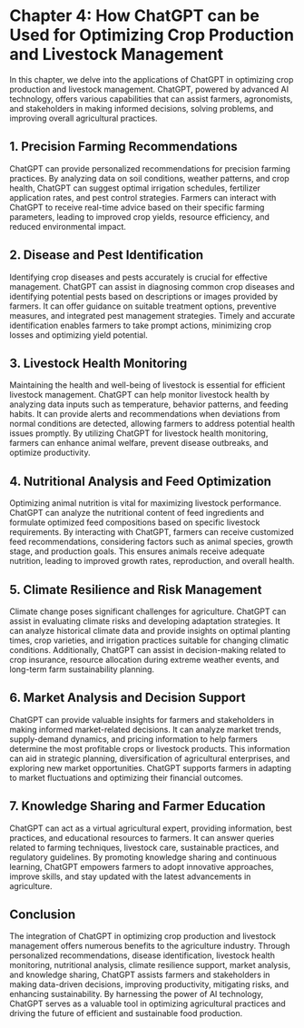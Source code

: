 Chapter 4: How ChatGPT can be Used for Optimizing Crop Production and Livestock Management
==========================================================================================

In this chapter, we delve into the applications of ChatGPT in optimizing crop production and livestock management. ChatGPT, powered by advanced AI technology, offers various capabilities that can assist farmers, agronomists, and stakeholders in making informed decisions, solving problems, and improving overall agricultural practices.

**1. Precision Farming Recommendations**
----------------------------------------

ChatGPT can provide personalized recommendations for precision farming practices. By analyzing data on soil conditions, weather patterns, and crop health, ChatGPT can suggest optimal irrigation schedules, fertilizer application rates, and pest control strategies. Farmers can interact with ChatGPT to receive real-time advice based on their specific farming parameters, leading to improved crop yields, resource efficiency, and reduced environmental impact.

**2. Disease and Pest Identification**
--------------------------------------

Identifying crop diseases and pests accurately is crucial for effective management. ChatGPT can assist in diagnosing common crop diseases and identifying potential pests based on descriptions or images provided by farmers. It can offer guidance on suitable treatment options, preventive measures, and integrated pest management strategies. Timely and accurate identification enables farmers to take prompt actions, minimizing crop losses and optimizing yield potential.

**3. Livestock Health Monitoring**
----------------------------------

Maintaining the health and well-being of livestock is essential for efficient livestock management. ChatGPT can help monitor livestock health by analyzing data inputs such as temperature, behavior patterns, and feeding habits. It can provide alerts and recommendations when deviations from normal conditions are detected, allowing farmers to address potential health issues promptly. By utilizing ChatGPT for livestock health monitoring, farmers can enhance animal welfare, prevent disease outbreaks, and optimize productivity.

**4. Nutritional Analysis and Feed Optimization**
-------------------------------------------------

Optimizing animal nutrition is vital for maximizing livestock performance. ChatGPT can analyze the nutritional content of feed ingredients and formulate optimized feed compositions based on specific livestock requirements. By interacting with ChatGPT, farmers can receive customized feed recommendations, considering factors such as animal species, growth stage, and production goals. This ensures animals receive adequate nutrition, leading to improved growth rates, reproduction, and overall health.

**5. Climate Resilience and Risk Management**
---------------------------------------------

Climate change poses significant challenges for agriculture. ChatGPT can assist in evaluating climate risks and developing adaptation strategies. It can analyze historical climate data and provide insights on optimal planting times, crop varieties, and irrigation practices suitable for changing climatic conditions. Additionally, ChatGPT can assist in decision-making related to crop insurance, resource allocation during extreme weather events, and long-term farm sustainability planning.

**6. Market Analysis and Decision Support**
-------------------------------------------

ChatGPT can provide valuable insights for farmers and stakeholders in making informed market-related decisions. It can analyze market trends, supply-demand dynamics, and pricing information to help farmers determine the most profitable crops or livestock products. This information can aid in strategic planning, diversification of agricultural enterprises, and exploring new market opportunities. ChatGPT supports farmers in adapting to market fluctuations and optimizing their financial outcomes.

**7. Knowledge Sharing and Farmer Education**
---------------------------------------------

ChatGPT can act as a virtual agricultural expert, providing information, best practices, and educational resources to farmers. It can answer queries related to farming techniques, livestock care, sustainable practices, and regulatory guidelines. By promoting knowledge sharing and continuous learning, ChatGPT empowers farmers to adopt innovative approaches, improve skills, and stay updated with the latest advancements in agriculture.

**Conclusion**
--------------

The integration of ChatGPT in optimizing crop production and livestock management offers numerous benefits to the agriculture industry. Through personalized recommendations, disease identification, livestock health monitoring, nutritional analysis, climate resilience support, market analysis, and knowledge sharing, ChatGPT assists farmers and stakeholders in making data-driven decisions, improving productivity, mitigating risks, and enhancing sustainability. By harnessing the power of AI technology, ChatGPT serves as a valuable tool in optimizing agricultural practices and driving the future of efficient and sustainable food production.
